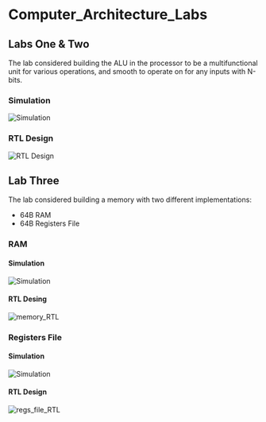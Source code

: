 # Computer_Architecture_Labs

## Labs One & Two
The lab considered building the ALU in the processor to be a multifunctional unit for various operations, and smooth to operate on for any inputs with N-bits.
### Simulation
![Simulation](https://github.com/user-attachments/assets/f2b1a994-aa8f-4d5a-913b-3f5ed4db6690)
### RTL Design
![RTL Design](https://github.com/user-attachments/assets/f434c4b4-0796-42c6-a1c2-d7d93d2a8418)

## Lab Three
The lab considered building a memory with two different implementations:
  - 64B RAM
  - 64B Registers File
### RAM
#### Simulation
![Simulation](https://github.com/user-attachments/assets/47bd243c-1e55-4cf8-8816-3752bec89a21)
#### RTL Desing
![memory_RTL](https://github.com/user-attachments/assets/f9e4a867-08bf-424e-ba7c-a2120bb7238a)

### Registers File
#### Simulation
![Simulation](https://github.com/user-attachments/assets/9191cbbf-0046-47bb-b7ac-7fdb591b18be)
#### RTL Design
![regs_file_RTL](https://github.com/user-attachments/assets/35f7e826-e713-4dee-9774-e891e9acb665)
